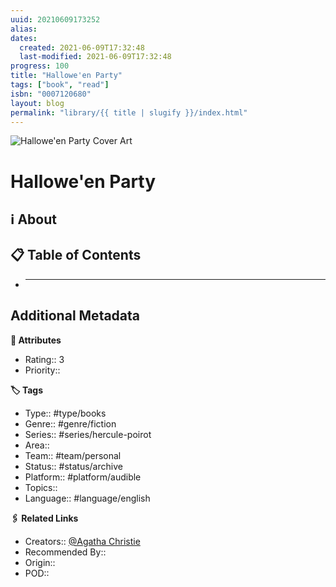 ```yaml
---
uuid: 20210609173252
alias:
dates:
  created: 2021-06-09T17:32:48
  last-modified: 2021-06-09T17:32:48
progress: 100
title: "Hallowe'en Party"
tags: ["book", "read"]
isbn: "0007120680"
layout: blog
permalink: "library/{{ title | slugify }}/index.html"
---
```


![Hallowe'en Party Cover Art](https://i.gr-assets.com/images/S/compressed.photo.goodreads.com/books/1295673439l/16307.jpg)

# Hallowe'en Party

## ℹ️ About

## 📋 Table of Contents

- ***

## Additional Metadata

**🧰 Attributes**

- Rating:: 3
- Priority::

**🏷 Tags**

- Type:: #type/books
- Genre:: #genre/fiction
- Series:: #series/hercule-poirot
- Area::
- Team:: #team/personal
- Status:: #status/archive
- Platform:: #platform/audible
- Topics::
- Language:: #language/english

**🖇️ Related Links**

- Creators:: [@Agatha Christie](🧔%20Private/People/@Agatha%20Christie.md)
- Recommended By::
- Origin::
- POD::
